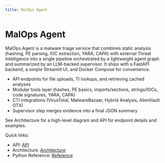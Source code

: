 ```yaml
---
title: MalOps Agent
---
```


# MalOps Agent

MalOps Agent is a malware triage service that combines static analysis (hashing, PE parsing, IOC extraction, YARA, CAPA) with external Threat Intelligence into a single pipeline orchestrated by a lightweight agent graph and summarized by an LLM-backed supervisor. It ships with a FastAPI backend, a simple Streamlit UI, and Docker Compose for convenience.

- API endpoints for file uploads, TI lookups, and retrieving cached analyses
- Modular tools layer (hashes, PE basics, imports/sections, strings/IOCs, code signatures, YARA, CAPA)
- CTI integrations (VirusTotal, MalwareBazaar, Hybrid Analysis, AlienVault OTX)
- Supervisor step merges evidence into a final JSON summary

See Architecture for a high-level diagram and API for endpoint details and examples.

Quick links:

- API: [API](api.md)
- Architecture: [Architecture](architecture.md)
- Python Reference: [Reference](reference/api_app.md)